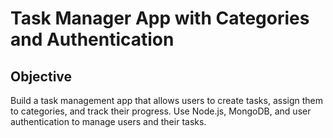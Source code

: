 # Task Manager App with Categories and Authentication

## Objective

Build a task management app that allows users to create tasks, assign them to categories, and track their progress. Use Node.js, MongoDB, and user authentication to manage users and their tasks.
